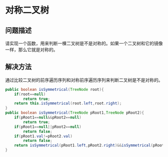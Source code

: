 # 对称二叉树
## 问题描述
请实现一个函数，用来判断一棵二叉树是不是对称的。如果一个二叉树和它的镜像一样，那么它就是对称的。
## 解决方法
通过比较二叉树的前序遍历序列和对称前序遍历序列来判断二叉树是不是对称的。
```java
public boolean isSymmetrical(TreeNode root){
	if(root==null)
		return true;
    return this.isSymmetrical(root.left,root.right);
}
public boolean isSymmetrical(TreeNode pRoot1,TreeNode pRoot2){
    if(pRoot1==null&&pRoot2==null)
        return true;
    if(pRoot1==null||pRoot2==null)
        return false;
    if(pRoot1.val!=pRoot2.val)
        return false;
    return isSymmetrical(pRoot1.left,pRoot2.right)&&isSymmetrical(pRoot1.right,pRoot2.left);
}
```
